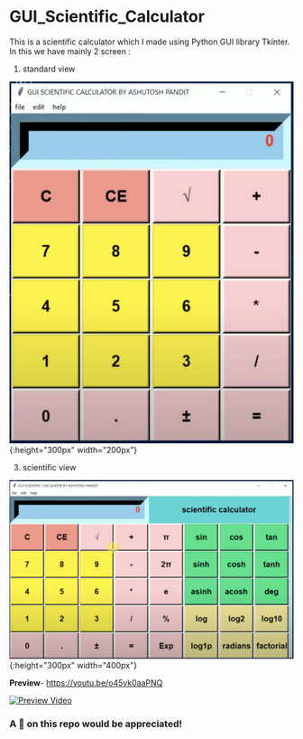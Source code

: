 # GUI_Scientific_Calculator

This is a scientific calculator which I made using Python GUI library Tkinter.
In this we have mainly 2 screen :
1. standard view
   
![Standard View UI](https://github.com/ashu-2022/GUI_Scientific_Calculator/blob/main/assets/GUI%20Scientific%20Calculator%20-%20Standard_View.png){:height="300px" width="200px"}

3. scientific view
   
![Scientific View UI](https://github.com/ashu-2022/GUI_Scientific_Calculator/blob/main/assets/GUI%20Scientific%20Calculator%20-%20Scientific_View.png){:height="300px" width="400px"}

**Preview**- https://youtu.be/o45vk0aaPNQ

[![Preview Video](https://img.youtube.com/vi/o45vk0aaPNQ/0.jpg)](https://www.youtube.com/watch?v=o45vk0aaPNQ)

### A 🌟 on this repo would be appreciated!
